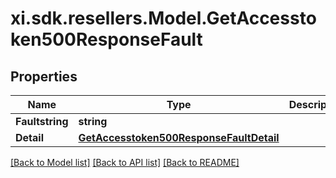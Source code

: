 # xi.sdk.resellers.Model.GetAccesstoken500ResponseFault

## Properties

Name | Type | Description | Notes
------------ | ------------- | ------------- | -------------
**Faultstring** | **string** |  | [optional] 
**Detail** | [**GetAccesstoken500ResponseFaultDetail**](GetAccesstoken500ResponseFaultDetail.md) |  | [optional] 

[[Back to Model list]](../README.md#documentation-for-models) [[Back to API list]](../README.md#documentation-for-api-endpoints) [[Back to README]](../README.md)

